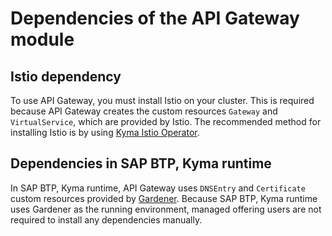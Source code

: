 # Dependencies of the API Gateway module

## Istio dependency

To use API Gateway, you must install Istio on your cluster. This is required because API Gateway creates the custom resources `Gateway` and `VirtualService`, which are provided by Istio. The recommended method for installing Istio is by using [Kyma Istio Operator](https://github.com/kyma-project/istio#install-kyma-istio-operator-and-istio-from-the-latest-release).

## Dependencies in SAP BTP, Kyma runtime

In SAP BTP, Kyma runtime, API Gateway uses `DNSEntry` and `Certificate` custom resources provided by [Gardener](https://gardener.cloud). Because SAP BTP, Kyma runtime uses Gardener as the running environment, managed offering users are not required to install any dependencies manually.